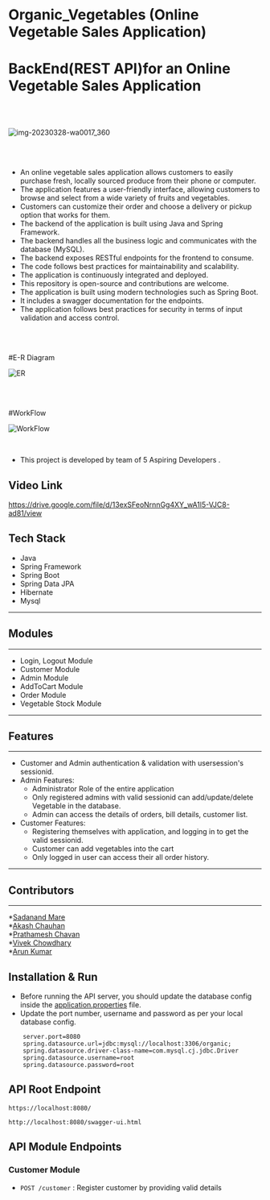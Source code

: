 # Organic_Vegetables (Online Vegetable Sales Application)
# BackEnd(REST API)for an Online Vegetable Sales Application
<br>
<br>

![img-20230328-wa0017_360](https://user-images.githubusercontent.com/113039160/229365892-1338489d-272d-4614-a4b6-0881daa4ed57.jpg)


<br>
<br>


- An online vegetable sales application allows customers to easily purchase fresh, locally sourced produce from their phone or computer.
- The application features a user-friendly interface, allowing customers to browse and select from a wide variety of fruits and vegetables.
- Customers can customize their order and choose a delivery or pickup option that works for them.
- The backend of the application is built using Java and Spring Framework.
- The backend handles all the business logic and communicates with the database (MySQL).
- The backend exposes RESTful endpoints for the frontend to consume.
- The code follows best practices for maintainability and scalability.
- The application is continuously integrated and deployed.
- This repository is open-source and contributions are welcome.
- The application is built using modern technologies such as Spring Boot.
- It includes a swagger documentation for the endpoints.
- The application follows best practices for security in terms of input validation and access control.

<br>
</br>

#E-R Diagram


![ER](https://user-images.githubusercontent.com/105914736/229365750-e2f68b2d-fc3a-464f-ae5d-e46fd0cad280.png)

<br>
<br>


#WorkFlow
<br>

![WorkFlow](https://user-images.githubusercontent.com/107461052/212683750-11c64541-9c01-4137-9e1f-539b31994b85.png)


<br>

* This project is developed by team of 5 Aspiring Developers . 
## Video Link
https://drive.google.com/file/d/13exSFeoNrnnGg4XY_wA1l5-VJC8-ad81/view

## Tech Stack

* Java
* Spring Framework
* Spring Boot
* Spring Data JPA
* Hibernate
* Mysql

------------------------------------------------------------------------------
## Modules
------------------------------------------------------------------------------
* Login, Logout Module
* Customer Module
* Admin Module
* AddToCart Module
* Order Module
* Vegetable Stock Module

---------------------------------------------------------------------------------
## Features

---------------------------------------------------------------------------------
* Customer and Admin authentication & validation with usersession's sessionid.
* Admin Features:
    * Administrator Role of the entire application
    * Only registered admins with valid sessionid can add/update/delete Vegetable in the database.
    * Admin can access the details of orders, bill details, customer list.
* Customer Features:
    * Registering themselves with application, and logging in to get the valid sessionid.
    * Customer can add vegetables into the cart
    * Only logged in user can access their all order history.

--------------------------------------------------------------------------------
## Contributors
--------------------------------------------------------------------------------
*<a href="https://github.com/Sadanand012">Sadanand Mare</a>
<br>
*<a href="https://github.com/Akash-376">Akash Chauhan</a>
<br>
*<a href="https://github.com/Patu18122000">Prathamesh Chavan</a>
<br>
*<a href="https://github.com/MrVivek30">Vivek Chowdhary</a>
<br>
*<a href="">Arun Kumar</a>


## Installation & Run

* Before running the API server, you should update the database config inside the [application.properties](GrennBasket\src\main\resources\application.properties) file. 
* Update the port number, username and password as per your local database config.

```
    server.port=8080
    spring.datasource.url=jdbc:mysql://localhost:3306/organic;
    spring.datasource.driver-class-name=com.mysql.cj.jdbc.Driver
    spring.datasource.username=root
    spring.datasource.password=root
```

## API Root Endpoint

`https://localhost:8080/`

`http://localhost:8080/swagger-ui.html`


## API Module Endpoints

### Customer Module


* `POST /customer` : Register customer by providing valid details
